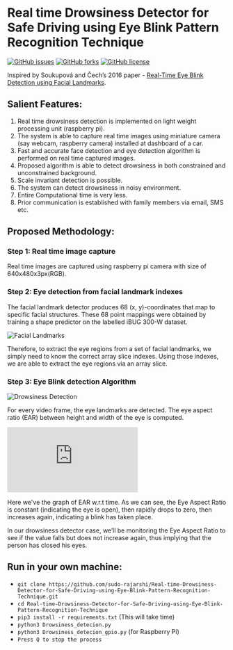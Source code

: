 # Real time Drowsiness Detector for Safe Driving using Eye Blink Pattern Recognition Technique 

[![GitHub issues](https://img.shields.io/github/issues/sudo-rajarshi/Real-time-Drowsiness-Detector-for-Safe-Driving-using-Eye-Blink-Pattern-Recognition-Technique)](https://github.com/sudo-rajarshi/Real-time-Drowsiness-Detector-for-Safe-Driving-using-Eye-Blink-Pattern-Recognition-Technique/issues)
[![GitHub forks](https://img.shields.io/github/forks/sudo-rajarshi/Real-time-Drowsiness-Detector-for-Safe-Driving-using-Eye-Blink-Pattern-Recognition-Technique)](https://github.com/sudo-rajarshi/Real-time-Drowsiness-Detector-for-Safe-Driving-using-Eye-Blink-Pattern-Recognition-Technique/network)
[![GitHub license](https://img.shields.io/github/license/sudo-rajarshi/Real-time-Drowsiness-Detector-for-Safe-Driving-using-Eye-Blink-Pattern-Recognition-Technique)](https://github.com/sudo-rajarshi/Real-time-Drowsiness-Detector-for-Safe-Driving-using-Eye-Blink-Pattern-Recognition-Technique/blob/master/LICENSE) 

Inspired by Soukupová and Čech’s 2016 paper - [Real-Time Eye Blink Detection using Facial Landmarks](https://www.semanticscholar.org/paper/Real-Time-Eye-Blink-Detection-using-Facial-Soukupov%C3%A1-%C4%8Cech/4fa1ba3531219ca8c39d8749160faf1a877f2ced).

## Salient Features:
1) Real time drowsiness detection is implemented on light weight
processing unit (raspberry pi).
2) The system is able to capture real time images using miniature
camera (say webcam, raspberry camera) installed at dashboard
of a car.
3) Fast and accurate face detection and eye detection algorithm is
performed on real time captured images.
4) Proposed algorithm is able to detect drowsiness in both
constrained and unconstrained background.
5) Scale invariant detection is possible.
6) The system can detect drowsiness in noisy environment.
7) Entire Computational time is very less.
8) Prior communication is established with family members via
email, SMS etc.

## Proposed Methodology:
### Step 1: Real time image capture
Real time images are captured using raspberry pi camera with size of
640x480x3px(RGB).
### Step 2: Eye detection from facial landmark indexes
The facial landmark detector produces 68 (x, y)-coordinates that map
to specific facial structures. These 68 point mappings were obtained
by training a shape predictor on the labelled iBUG 300-W dataset.

![Facial Landmarks](https://pyblog.xyz/wp-content/uploads/2018/03/facial_landmarks_68markup-300x242.jpg)

Therefore, to extract the eye regions from a set of facial
landmarks, we simply need to know the correct array slice
indexes. Using those indexes, we are able to extract the eye
regions via an array slice.


### Step 3: Eye Blink detection Algorithm
![Drowsiness Detection](https://www.pyimagesearch.com/wp-content/uploads/2017/04/blink_detection_plot.jpg)

For every video frame, the eye landmarks are detected. The eye aspect ratio (EAR) between height
and width of the eye is computed.

![alt text](https://latex.codecogs.com/gif.latex?EAR%20%3D%20%5Cfrac%7B%7C%7Cp_2-p_6%7C%7C&plus;%7C%7Cp_3-p_5%7C%7C%7D%7B%7C%7Cp_1-p_4%7C%7C%7D)

Here we've the graph of EAR w.r.t time. As we can see, the Eye Aspect Ratio is constant (indicating the eye is open), then rapidly drops to zero, then increases again, indicating a blink has taken place.

In our drowsiness detector case, we’ll be monitoring the Eye Aspect Ratio to see if the value falls but does not increase again, thus implying that the person has closed his eyes.

## Run in your own machine:
* `git clone https://github.com/sudo-rajarshi/Real-time-Drowsiness-Detector-for-Safe-Driving-using-Eye-Blink-Pattern-Recognition-Technique.git`
* `cd Real-time-Drowsiness-Detector-for-Safe-Driving-using-Eye-Blink-Pattern-Recognition-Technique`
* `pip3 install -r requirements.txt` (This will take time)
* `python3 Drowsiness_detecion.py`
* `python3 Drowsiness_detecion_gpio.py` (for Raspberry Pi)
* `Press Q to stop the process`


